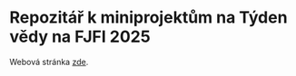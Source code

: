# Repozitář k miniprojektům na Týden vědy na FJFI 2025
Webová stránka [zde](https://loepa01.github.io/TVJBook/intro.html).